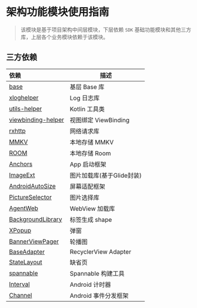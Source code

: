 # 架构功能模块使用指南

> 该模块是基于项目架构中间层模块，下层依赖 `SDK` 基础功能模块和其他三方库，上层各个业务模块依赖于该模块。

## 三方依赖

| 依赖                                                         | 描述                      |
| :----------------------------------------------------------- | ------------------------- |
| [base](https://guoyanggit.github.io/AndroidUtils/base/)      | 基层 Base 库              |
| [xloghelper](https://guoyanggit.github.io/AndroidUtils/xlog-helper/) | Log 日志库                |
| [utils-helper](https://guoyanggit.github.io/AndroidUtils/utils-helper/) | Kotlin 工具类             |
| [viewbinding-helper](https://guoyanggit.github.io/AndroidUtils/viewbinding-helper/) | 视图绑定 ViewBinding      |
| [rxhttp](https://github.com/liujingxing/rxhttp)              | 网络请求库                |
| [MMKV](https://dylancaicoding.github.io/MMKV-KTX/#/)         | 本地存储 MMKV             |
| [ROOM](https://developer.android.com/training/data-storage/room) | 本地存储 Room             |
| [Anchors](https://github.com/DSAppTeam/Anchors/blob/master/README-zh.md) | App 启动框架              |
| [ImageExt](https://github.com/forJrking/ImageExt)            | 图片加载库(基于Glide封装) |
| [AndroidAutoSize](https://github.com/JessYanCoding/AndroidAutoSize/blob/master/README-zh.md) | 屏幕适配框架              |
| [PictureSelector](https://github.com/LuckSiege/PictureSelector/blob/version_component/README_CN.md) | 图片选择库                |
| [AgentWeb](https://github.com/Justson/AgentWeb)              | WebView 加载库            |
| [BackgroundLibrary](https://github.com/JavaNoober/BackgroundLibrary) | 标签生成 shape            |
| [XPopup](https://github.com/li-xiaojun/XPopup)               | 弹窗                      |
| [BannerViewPager](https://github.com/zhpanvip/BannerViewPager) | 轮播图                    |
| [BaseAdapter](https://liangjingkanji.github.io/BRV/)         | RecyclerView Adapter      |
| [StateLayout](https://liangjingkanji.github.io/StateLayout/) | 缺省页                    |
| [spannable](https://github.com/liangjingkanji/spannable)     | Spannable 构建工具        |
| [Interval](com.github.liangjingkanji:Interval:1.0.1)         | Android 计时器            |
| [Channel](https://github.com/liangjingkanji/Channel)         | Android 事件分发框架      |

